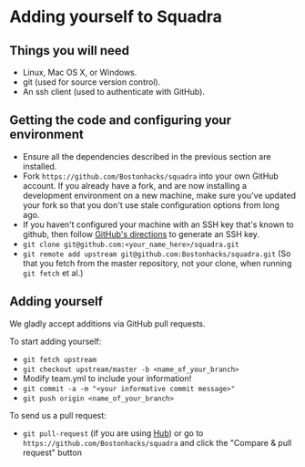 # Adding yourself to Squadra

## Things you will need

* Linux, Mac OS X, or Windows.
* git (used for source version control).
* An ssh client (used to authenticate with GitHub).

## Getting the code and configuring your environment

* Ensure all the dependencies described in the previous section are installed.
* Fork `https://github.com/Bostonhacks/squadra` into your own GitHub account. If
   you already have a fork, and are now installing a development environment on
   a new machine, make sure you've updated your fork so that you don't use stale
   configuration options from long ago.
* If you haven't configured your machine with an SSH key that's known to github, then
   follow [GitHub's directions](https://help.github.com/articles/generating-ssh-keys/)
   to generate an SSH key.
* `git clone git@github.com:<your_name_here>/squadra.git`
* `git remote add upstream git@github.com:Bostonhacks/squadra.git` (So that you
   fetch from the master repository, not your clone, when running `git fetch`
   et al.)

## Adding yourself

We gladly accept additions via GitHub pull requests.

To start adding yourself:

 * `git fetch upstream`
 * `git checkout upstream/master -b <name_of_your_branch>`
 *  Modify team.yml to include your information!
 * `git commit -a -m "<your informative commit message>"`
 * `git push origin <name_of_your_branch>`

To send us a pull request:

* `git pull-request` (if you are using [Hub](http://github.com/github/hub/)) or
  go to `https://github.com/Bostonhacks/squadra` and click the
  "Compare & pull request" button
